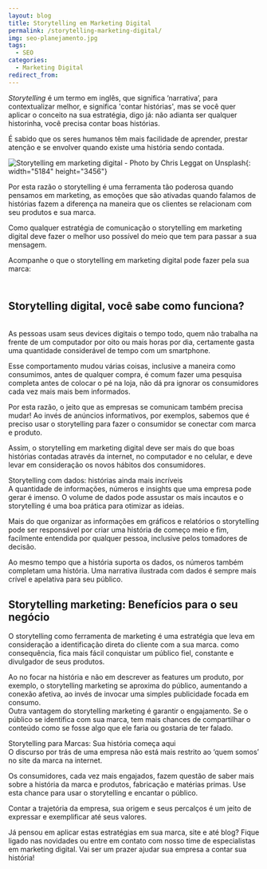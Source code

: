 ```yaml
---
layout: blog
title: Storytelling em Marketing Digital
permalink: /storytelling-marketing-digital/
img: seo-planejamento.jpg
tags:
  - SEO
categories:
  - Marketing Digital
redirect_from:
---
```


*Storytelling* &eacute; um termo em ingl&ecirc;s, que significa ‘narrativa’, para contextualizar melhor, e significa 'contar hist&oacute;rias', mas se voc&ecirc; quer aplicar o conceito na sua estrat&eacute;gia, digo j&aacute;: n&atilde;o adianta ser qualquer historinha, voc&ecirc; precisa contar boas hist&oacute;rias.

&Eacute; sabido que os seres humanos t&ecirc;m mais facilidade de aprender, prestar aten&ccedil;&atilde;o e se envolver quando existe uma hist&oacute;ria sendo contada.&nbsp;

![Storytelling em marketing digital - Photo by Chris Leggat on Unsplash](/uploads/storytelling-marketing-digital-unsplash.jpg){: width="5184" height="3456"}

Por esta raz&atilde;o o storytelling &eacute; uma ferramenta t&atilde;o poderosa quando pensamos em marketing, as emo&ccedil;&otilde;es que s&atilde;o ativadas quando falamos de hist&oacute;rias fazem a diferen&ccedil;a na maneira que os clientes se relacionam com seu produtos e sua marca.

Como qualquer estrat&eacute;gia de comunica&ccedil;&atilde;o o storytelling em marketing digital deve fazer o melhor uso poss&iacute;vel do meio que tem para passar a sua mensagem.

Acompanhe o que o storytelling em marketing digital pode fazer pela sua marca:&nbsp;

## <br>Storytelling digital, voc&ecirc; sabe como funciona?

<br>As pessoas usam seus devices digitais o tempo todo, quem n&atilde;o trabalha na frente de um computador por oito ou mais horas por dia, certamente gasta uma quantidade consider&aacute;vel de tempo com um smartphone.

Esse comportamento mudou v&aacute;rias coisas, inclusive a maneira como consumimos, antes de qualquer compra, &eacute; comum fazer uma pesquisa completa antes de colocar o p&eacute; na loja, n&atilde;o d&aacute; pra ignorar os consumidores cada vez mais mais bem informados.

Por esta raz&atilde;o, o jeito que as empresas se comunicam tamb&eacute;m precisa mudar\! Ao inv&eacute;s de an&uacute;ncios informativos, por exemplos, sabemos que &eacute; preciso usar o storytelling para fazer o consumidor se conectar com marca e produto.

Assim, o storytelling em marketing digital deve ser mais do que boas hist&oacute;rias contadas atrav&eacute;s da internet, no computador e no celular, e deve levar em considera&ccedil;&atilde;o os novos h&aacute;bitos dos consumidores.&nbsp;

Storytelling com dados: hist&oacute;rias ainda mais incr&iacute;veis<br>A quantidade de informa&ccedil;&otilde;es, n&uacute;meros e insights que uma empresa pode gerar &eacute; imenso. O volume de dados pode assustar os mais incautos e o storytelling &eacute; uma boa pr&aacute;tica para otimizar as ideias.

Mais do que organizar as informa&ccedil;&otilde;es em gr&aacute;ficos e relat&oacute;rios o storytelling pode ser respons&aacute;vel por criar uma hist&oacute;ria de come&ccedil;o meio e fim, facilmente entendida por qualquer pessoa, inclusive pelos tomadores de decis&atilde;o.

Ao mesmo tempo que a hist&oacute;ria suporta os dados, os n&uacute;meros tamb&eacute;m completam uma hist&oacute;ria. Uma narrativa ilustrada com dados &eacute; sempre mais cr&iacute;vel e apelativa para seu p&uacute;blico.

## Storytelling marketing: Benef&iacute;cios para o seu neg&oacute;cio

O storytelling como ferramenta de marketing &eacute; uma estrat&eacute;gia que leva em considera&ccedil;&atilde;o a identifica&ccedil;&atilde;o direta do cliente com a sua marca. como consequ&ecirc;ncia, fica mais f&aacute;cil conquistar um p&uacute;blico fiel, constante e divulgador de seus produtos.

Ao no focar na hist&oacute;ria e n&atilde;o em descrever as features um produto, por exemplo, o storytelling marketing se aproxima do p&uacute;blico, aumentando a conex&atilde;o afetiva, ao inv&eacute;s de invocar uma simples publicidade focada em consumo.<br>Outra vantagem do storytelling marketing &eacute; garantir o engajamento. Se o p&uacute;blico se identifica com sua marca, tem mais chances de compartilhar o conte&uacute;do como se fosse algo que ele faria ou gostaria de ter falado.

Storytelling para Marcas: Sua hist&oacute;ria come&ccedil;a aqui<br>O discurso por tr&aacute;s de uma empresa n&atilde;o est&aacute; mais restrito ao ‘quem somos’ no site da marca na internet.

Os consumidores, cada vez mais engajados, fazem quest&atilde;o de saber mais sobre a hist&oacute;ria da marca e produtos, fabrica&ccedil;&atilde;o e mat&eacute;rias primas. Use esta chance para usar o storytelling e encantar o p&uacute;blico.

Contar a trajet&oacute;ria da empresa, sua origem e seus percal&ccedil;os &eacute; um jeito de expressar e exemplificar at&eacute; seus valores.

J&aacute; pensou em aplicar estas estrat&eacute;gias em sua marca, site e at&eacute; blog? Fique ligado nas novidades ou entre em contato com nosso time de especialistas em marketing digital. Vai ser um prazer ajudar sua empresa a contar sua hist&oacute;ria\!